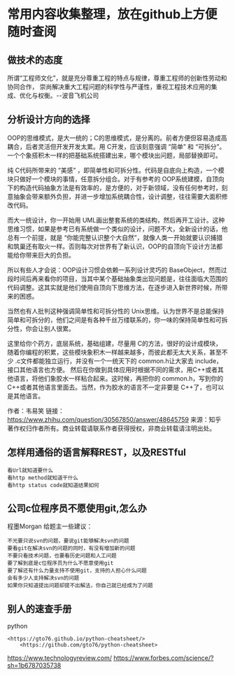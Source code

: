 # 常用内容收集整理，放在github上方便随时查阅

## 做技术的态度

所谓“工程师文化”，就是充分尊重工程的特点与规律，尊重工程师的创新性劳动和协同合作，
崇尚解决重大工程问题的科学性与严谨性，重视工程技术应用的集成、优化与权衡。--波音飞机公司

## 分析设计方向的选择

OOP的思维模式，是大一统的；C的思维模式，是分离的。前者方便但容易造成高耦合，后者灵活但开发开发太累。用 C开发，应该刻意强调 “简单” 和 “可拆分”。一个个象搭积木一样的把基础系统搭建出来，哪个模块出问题，局部替换即可。

纯 C代码所带来的 “美感” ，即简单性和可拆分性。代码是自底向上构造，一个模块只做好一个模块的事情，任意拆分组合。对于有参考的 OOP系统建模，自顶向下的构造代码抽象方法是有效率的，是方便的，对于新领域，没有任何参考时，刻意抽象会带来额外负担，并进一步增加系统耦合性，设计调整，往往需要大面积修改代码。

而大一统设计，你一开始用 UML画出整套系统的类结构，然后再开工设计。这种思维习惯，如果是参考已有系统做一个类似的设计，问题不大，全新设计的话，他总有一个前提，就是 “你能完整认识整个大自然”，就像人类一开始就要认识捕猎和筑巢还有取火一样。否则每次对世界有了新认识，OOP的自顶向下设计方法都能给你带来巨大的负担。

所以有些人才会说：OOP设计习惯会依赖一系列设计灵巧的 BaseObject，然而过段时间后再来看你的项目，当其中某个基础抽象类出现问题是，往往面临大范围的代码调整。这其实就是他们使用自顶向下思维方法，在逐步进入新世界时候，所带来的困惑。

当然也有人批判这种强调简单性和可拆分性的 Unix思维。认为世界不是总能保持简单和可拆分的，他们之间是有各种千丝万缕联系的，你一味的保持简单性和可拆分性，你会让别人很累。

这里给你个药方，底层系统，基础组建，尽量用 C的方法，很好的设计成模块，随着你编程的积累，这些模块象积木一样越来越多，而彼此都无太大关系，甚至不少 .c文件都能独立运行，并没有一个一统天下的 common.h让大家去 include，接口其他语言也方便。
然后在你做到具体应用时根据不同的需求，用C++或者其他语言，将他们象胶水一样粘合起来。这时候，再把你的 common.h，写到你的 C++或者其他语言里面去。当然，作为胶水的语言不一定非要是 C++了，也可以是其他语言。

作者：韦易笑
链接：<https://www.zhihu.com/question/30567850/answer/48645759>
来源：知乎
著作权归作者所有。商业转载请联系作者获得授权，非商业转载请注明出处。

## 怎样用通俗的语言解释REST，以及RESTful

    看Url就知道要什么
    看http method就知道干什么
    看http status code就知道结果如何

## 公司c位程序员不愿使用git,怎么办

程墨Morgan 给题主一些建议：

    不光要只说svn的问题，要说git能够解决svn的问题
    要看git在解决svn的问题的同时，有没有增加新的问题
    不要只看技术问题，也要看历史问题和人工问题
    要了解到底是c位程序员为什么不愿意使用git
    要了解还有什么力量支持不使用git，支持的人担心什么问题
    会有多少人支持解决svn的问题
    如果你只知道提出问题却提不出解法，你自己就已经成为了问题

## 别人的速查手册

python

    <https://gto76.github.io/python-cheatsheet/>
        <https://github.com/gto76/python-cheatsheet>

<https://www.technologyreview.com/>
<https://www.forbes.com/science/?sh=1b6787035738>
